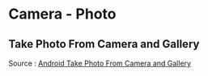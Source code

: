 # Camera - Photo

## Take Photo From Camera and Gallery

Source : [Android Take Photo From Camera and Gallery](http://www.theappguruz.com/blog/android-take-photo-camera-gallery-code-sample)